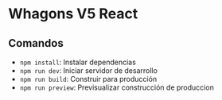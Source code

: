 # Whagons V5 React


## Comandos

* `npm install`: Instalar dependencias
* `npm run dev`: Iniciar servidor de desarrollo
* `npm run build`: Construir para producción
* `npm run preview`: Previsualizar construcción de produccion


